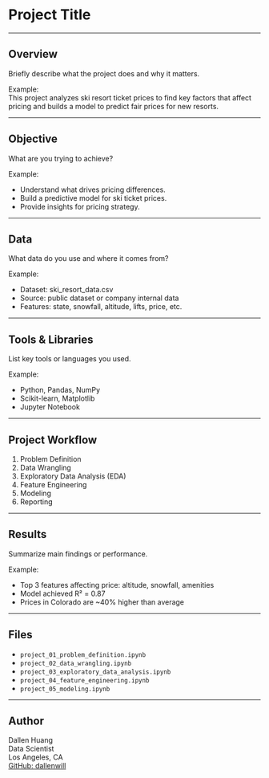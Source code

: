 # Project Title

---

## Overview
Briefly describe what the project does and why it matters.

Example:  
This project analyzes ski resort ticket prices to find key factors that affect pricing and builds a model to predict fair prices for new resorts.

---

## Objective
What are you trying to achieve?

Example:
- Understand what drives pricing differences.
- Build a predictive model for ski ticket prices.
- Provide insights for pricing strategy.

---

## Data
What data do you use and where it comes from?

Example:
- Dataset: ski_resort_data.csv  
- Source: public dataset or company internal data  
- Features: state, snowfall, altitude, lifts, price, etc.

---

## Tools & Libraries
List key tools or languages you used.

Example:
- Python, Pandas, NumPy  
- Scikit-learn, Matplotlib  
- Jupyter Notebook

---

## Project Workflow
1. Problem Definition  
2. Data Wrangling 
3. Exploratory Data Analysis (EDA) 
4. Feature Engineering
5. Modeling 
6. Reporting

---

## Results
Summarize main findings or performance.

Example:
- Top 3 features affecting price: altitude, snowfall, amenities  
- Model achieved R² = 0.87  
- Prices in Colorado are ~40% higher than average

---

## Files
- `project_01_problem_definition.ipynb` 
- `project_02_data_wrangling.ipynb` 
- `project_03_exploratory_data_analysis.ipynb`
- `project_04_feature_engineering.ipynb`
- `project_05_modeling.ipynb`

---

## Author
Dallen Huang  
Data Scientist  
Los Angeles, CA  
[GitHub: dallenwill](https://github.com/dallenwill)
